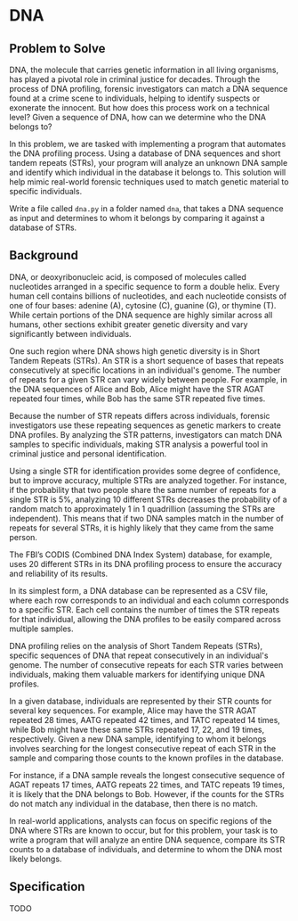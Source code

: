 # DNA

## Problem to Solve

DNA, the molecule that carries genetic information in all living organisms, has played a pivotal role in criminal justice for decades. Through the process of DNA profiling, forensic investigators can match a DNA sequence found at a crime scene to individuals, helping to identify suspects or exonerate the innocent. But how does this process work on a technical level? Given a sequence of DNA, how can we determine who the DNA belongs to?

In this problem, we are tasked with implementing a program that automates the DNA profiling process. Using a database of DNA sequences and short tandem repeats (STRs), your program will analyze an unknown DNA sample and identify which individual in the database it belongs to. This solution will help mimic real-world forensic techniques used to match genetic material to specific individuals.

Write a file called `dna.py` in a folder named `dna`, that takes a DNA sequence as input and determines to whom it belongs by comparing it against a database of STRs.

## Background

DNA, or deoxyribonucleic acid, is composed of molecules called nucleotides arranged in a specific sequence to form a double helix. Every human cell contains billions of nucleotides, and each nucleotide consists of one of four bases: adenine (A), cytosine (C), guanine (G), or thymine (T). While certain portions of the DNA sequence are highly similar across all humans, other sections exhibit greater genetic diversity and vary significantly between individuals.

One such region where DNA shows high genetic diversity is in Short Tandem Repeats (STRs). An STR is a short sequence of bases that repeats consecutively at specific locations in an individual's genome. The number of repeats for a given STR can vary widely between people. For example, in the DNA sequences of Alice and Bob, Alice might have the STR AGAT repeated four times, while Bob has the same STR repeated five times.

Because the number of STR repeats differs across individuals, forensic investigators use these repeating sequences as genetic markers to create DNA profiles. By analyzing the STR patterns, investigators can match DNA samples to specific individuals, making STR analysis a powerful tool in criminal justice and personal identification.

Using a single STR for identification provides some degree of confidence, but to improve accuracy, multiple STRs are analyzed together. For instance, if the probability that two people share the same number of repeats for a single STR is 5%, analyzing 10 different STRs decreases the probability of a random match to approximately 1 in 1 quadrillion (assuming the STRs are independent). This means that if two DNA samples match in the number of repeats for several STRs, it is highly likely that they came from the same person.

The FBI’s CODIS (Combined DNA Index System) database, for example, uses 20 different STRs in its DNA profiling process to ensure the accuracy and reliability of its results.

In its simplest form, a DNA database can be represented as a CSV file, where each row corresponds to an individual and each column corresponds to a specific STR. Each cell contains the number of times the STR repeats for that individual, allowing the DNA profiles to be easily compared across multiple samples.

DNA profiling relies on the analysis of Short Tandem Repeats (STRs), specific sequences of DNA that repeat consecutively in an individual's genome. The number of consecutive repeats for each STR varies between individuals, making them valuable markers for identifying unique DNA profiles.

In a given database, individuals are represented by their STR counts for several key sequences. For example, Alice may have the STR AGAT repeated 28 times, AATG repeated 42 times, and TATC repeated 14 times, while Bob might have these same STRs repeated 17, 22, and 19 times, respectively. Given a new DNA sample, identifying to whom it belongs involves searching for the longest consecutive repeat of each STR in the sample and comparing those counts to the known profiles in the database.

For instance, if a DNA sample reveals the longest consecutive sequence of AGAT repeats 17 times, AATG repeats 22 times, and TATC repeats 19 times, it is likely that the DNA belongs to Bob. However, if the counts for the STRs do not match any individual in the database, then there is no match.

In real-world applications, analysts can focus on specific regions of the DNA where STRs are known to occur, but for this problem, your task is to write a program that will analyze an entire DNA sequence, compare its STR counts to a database of individuals, and determine to whom the DNA most likely belongs.

## Specification

TODO
